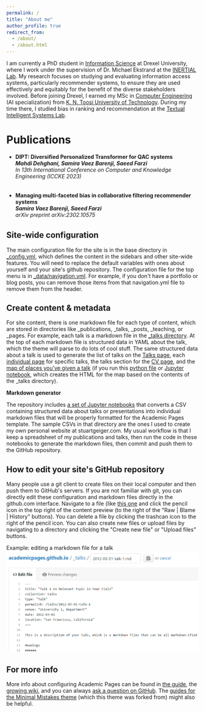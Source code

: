 ```yaml
---
permalink: /
title: "About me"
author_profile: true
redirect_from: 
  - /about/
  - /about.html
---
```


I am currently a PhD student in <a href="https://drexel.edu/cci/academics/information-science-department/" target="_blank">Information Science</a> at Drexel University, where I work under the supervision of Dr. Michael Ekstrand at the <a href="https://inertial.science" target="_blank">INERTIAL Lab</a>. My research focuses on studying and evaluating information access systems, particularly recommender systems, to ensure they are used effectively and equitably for the benefit of the diverse stakeholders involved. Before joining Drexel, I earned my MSc in <a href="https://en.ce.kntu.ac.ir/" target="_blank">Computer Engineering</a> (AI specialization) from <a href="https://en.kntu.ac.ir/" target="_blank">K. N. Toosi University of Technology</a>. During my time there, I studied bias in ranking and recommendation at the <a href="https://www.linkedin.com/company/kntu-tis" target="_blank">Textual Intelligent Systems Lab</a>.

Publications
======
<ul>
                    <li><b>DIPT: Diversified Personalized Transformer for QAC systems</b>
                        <h5 style="margin-bottom:0; margin-top:0">Mahdi Dehghani, Samira Vaez Barenji, Saeed Farzi</h5>
                        <h6 style="margin-top:0"><i>In 13th International Conference on Computer and Knowledge Engineering (ICCKE 2023)</i></h6>
                    </li>
                    <li><b>Managing multi-faceted bias in collaborative filtering recommender systems</b>
                        <h5 style="margin-bottom:0; margin-top:0">Samira Vaez Barenji, Saeed Farzi</h5>
                        <h6 style="margin-top:0"><i>arXiv preprint arXiv:2302.10575</i></h6>
                    </li>
                </ul>

Site-wide configuration
------
The main configuration file for the site is in the base directory in [_config.yml](https://github.com/academicpages/academicpages.github.io/blob/master/_config.yml), which defines the content in the sidebars and other site-wide features. You will need to replace the default variables with ones about yourself and your site's github repository. The configuration file for the top menu is in [_data/navigation.yml](https://github.com/academicpages/academicpages.github.io/blob/master/_data/navigation.yml). For example, if you don't have a portfolio or blog posts, you can remove those items from that navigation.yml file to remove them from the header. 

Create content & metadata
------
For site content, there is one markdown file for each type of content, which are stored in directories like _publications, _talks, _posts, _teaching, or _pages. For example, each talk is a markdown file in the [_talks directory](https://github.com/academicpages/academicpages.github.io/tree/master/_talks). At the top of each markdown file is structured data in YAML about the talk, which the theme will parse to do lots of cool stuff. The same structured data about a talk is used to generate the list of talks on the [Talks page](https://academicpages.github.io/talks), each [individual page](https://academicpages.github.io/talks/2012-03-01-talk-1) for specific talks, the talks section for the [CV page](https://academicpages.github.io/cv), and the [map of places you've given a talk](https://academicpages.github.io/talkmap.html) (if you run this [python file](https://github.com/academicpages/academicpages.github.io/blob/master/talkmap.py) or [Jupyter notebook](https://github.com/academicpages/academicpages.github.io/blob/master/talkmap.ipynb), which creates the HTML for the map based on the contents of the _talks directory).

**Markdown generator**

The repository includes [a set of Jupyter notebooks](https://github.com/academicpages/academicpages.github.io/tree/master/markdown_generator
) that converts a CSV containing structured data about talks or presentations into individual markdown files that will be properly formatted for the Academic Pages template. The sample CSVs in that directory are the ones I used to create my own personal website at stuartgeiger.com. My usual workflow is that I keep a spreadsheet of my publications and talks, then run the code in these notebooks to generate the markdown files, then commit and push them to the GitHub repository.

How to edit your site's GitHub repository
------
Many people use a git client to create files on their local computer and then push them to GitHub's servers. If you are not familiar with git, you can directly edit these configuration and markdown files directly in the github.com interface. Navigate to a file (like [this one](https://github.com/academicpages/academicpages.github.io/blob/master/_talks/2012-03-01-talk-1.md) and click the pencil icon in the top right of the content preview (to the right of the "Raw | Blame | History" buttons). You can delete a file by clicking the trashcan icon to the right of the pencil icon. You can also create new files or upload files by navigating to a directory and clicking the "Create new file" or "Upload files" buttons. 

Example: editing a markdown file for a talk
![Editing a markdown file for a talk](/images/editing-talk.png)

For more info
------
More info about configuring Academic Pages can be found in [the guide](https://academicpages.github.io/markdown/), the [growing wiki](https://github.com/academicpages/academicpages.github.io/wiki), and you can always [ask a question on GitHub](https://github.com/academicpages/academicpages.github.io/discussions). The [guides for the Minimal Mistakes theme](https://mmistakes.github.io/minimal-mistakes/docs/configuration/) (which this theme was forked from) might also be helpful.
